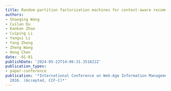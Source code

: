 ```yaml
---
title: Random partition factorization machines for context-aware recommendations
authors:
- Shaoqing Wang
- Cuilan Du
- Kankan Zhao
- Cuiping Li
- Yangxi Li
- Yang Zheng
- Zheng Wang
- Hong Chen
date: -01-01
publishDate: '2024-05-22T14:06:31.351622Z'
publication_types:
- paper-conference
publication: '*International Conference on Web-Age Information Management (WAIM),
  2016. (Accepted, CCF-C)*'
---
```

